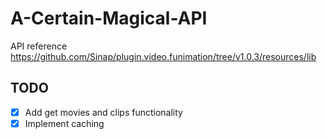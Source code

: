 # A-Certain-Magical-API
API reference https://github.com/Sinap/plugin.video.funimation/tree/v1.0.3/resources/lib
## TODO
- [x] Add get movies and clips functionality
- [x] Implement caching